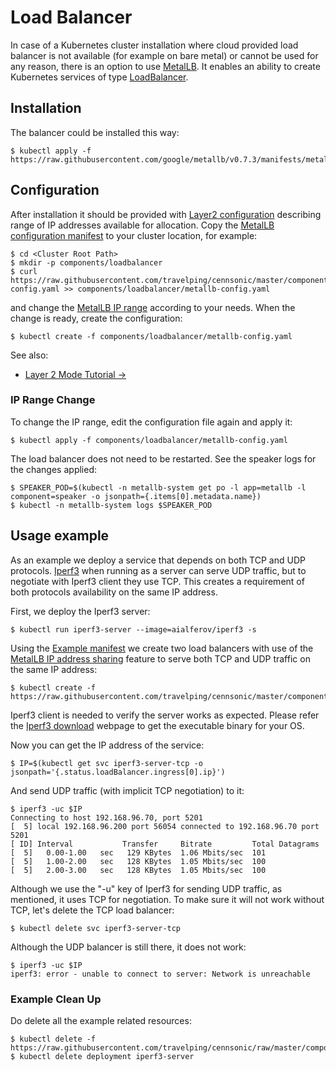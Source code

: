 # Load Balancer

In case of a Kubernetes cluster installation where cloud provided load balancer
is not available (for example on bare metal) or cannot be used for any reason,
there is an option to use [MetalLB]. It enables an ability to create Kubernetes
services of type [LoadBalancer].

## Installation

The balancer could be installed this way:

```
$ kubectl apply -f https://raw.githubusercontent.com/google/metallb/v0.7.3/manifests/metallb.yaml
```

## Configuration

After installation it should be provided with [Layer2 configuration] describing
range of IP addresses available for allocation. Copy the [MetalLB configuration
manifest] to your cluster location, for example:

```
$ cd <Cluster Root Path>
$ mkdir -p components/loadbalancer
$ curl https://raw.githubusercontent.com/travelping/cennsonic/master/components/loadbalancer/metallb-config.yaml >> components/loadbalancer/metallb-config.yaml
```

and change the [MetalLB IP range] according to your needs. When the change
is ready, create the configuration:

```
$ kubectl create -f components/loadbalancer/metallb-config.yaml
```

See also:

* [Layer 2 Mode Tutorial →]

### IP Range Change

To change the IP range, edit the configuration file again and apply it:

```
$ kubectl apply -f components/loadbalancer/metallb-config.yaml
```

The load balancer does not need to be restarted. See the speaker logs for the
changes applied:

```
$ SPEAKER_POD=$(kubectl -n metallb-system get po -l app=metallb -l component=speaker -o jsonpath={.items[0].metadata.name})
$ kubectl -n metallb-system logs $SPEAKER_POD
```

## Usage example

As an example we deploy a service that depends on both TCP and UDP protocols.
[Iperf3] when running as a server can serve UDP traffic, but to negotiate with
Iperf3 client they use TCP. This creates a requirement of both protocols
availability on the same IP address.

First, we deploy the Iperf3 server:

```
$ kubectl run iperf3-server --image=aialferov/iperf3 -s
```

Using the [Example manifest] we create two load balancers with use of the
[MetalLB IP address sharing] feature to serve both TCP and UDP traffic on the
same IP address:

```
$ kubectl create -f https://raw.githubusercontent.com/travelping/cennsonic/master/components/loadbalancer/example.yaml
```

Iperf3 client is needed to verify the server works as expected. Please refer the
[Iperf3 download] webpage to get the executable binary for your OS.

Now you can get the IP address of the service:

```
$ IP=$(kubectl get svc iperf3-server-tcp -o jsonpath='{.status.loadBalancer.ingress[0].ip}')
```

And send UDP traffic (with implicit TCP negotiation) to it:

```
$ iperf3 -uc $IP
Connecting to host 192.168.96.70, port 5201
[  5] local 192.168.96.200 port 56054 connected to 192.168.96.70 port 5201
[ ID] Interval           Transfer     Bitrate         Total Datagrams
[  5]   0.00-1.00   sec   129 KBytes  1.06 Mbits/sec  101
[  5]   1.00-2.00   sec   128 KBytes  1.05 Mbits/sec  100
[  5]   2.00-3.00   sec   128 KBytes  1.05 Mbits/sec  100
```

Although we use the "-u" key of Iperf3 for sending UDP traffic, as mentioned, it
uses TCP for negotiation. To make sure it will not work without TCP, let's
delete the TCP load balancer:

```
$ kubectl delete svc iperf3-server-tcp
```

Although the UDP balancer is still there, it does not work:

```
$ iperf3 -uc $IP
iperf3: error - unable to connect to server: Network is unreachable
```

### Example Clean Up

Do delete all the example related resources:

```
$ kubectl delete -f https://raw.githubusercontent.com/travelping/cennsonic/raw/master/components/loadbalancer/example.yaml
$ kubectl delete deployment iperf3-server
```

<!-- Links -->

[Iperf3]: https://iperf.fr
[MetalLB]: https://metallb.universe.tf
[LoadBalancer]: https://kubernetes.io/docs/concepts/services-networking/service/#loadbalancer
[Iperf3 download]: https://iperf.fr/iperf-download.php
[Example manifest]: ../../components/loadbalancer/example.yaml
[MetalLB IP range]: ../../components/loadbalancer/metallb-config.yaml#L12
[Layer2 configuration]: https://metallb.universe.tf/configuration/#layer-2-configuration
[MetalLB IP address sharing]: https://metallb.universe.tf/usage/#ip-address-sharing
[MetalLB configuration manifest]: ../../components/loadbalancer/metallb-config.yaml

[Layer 2 Mode Tutorial →]: https://metallb.universe.tf/tutorial/layer2
